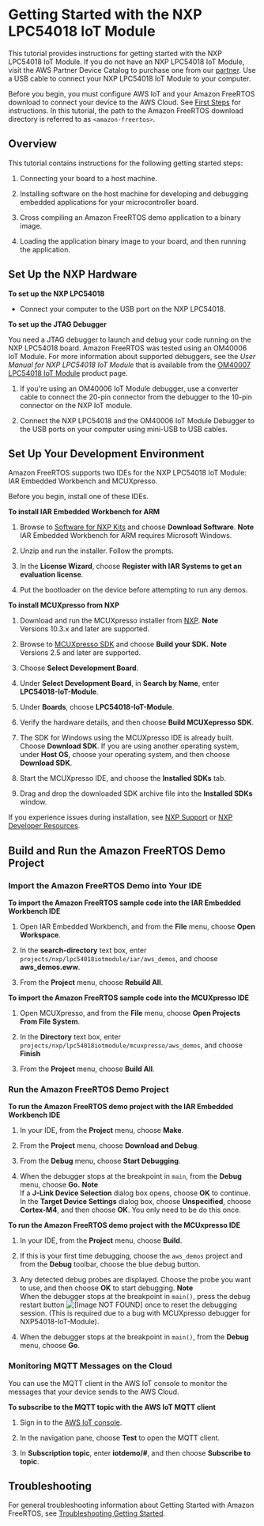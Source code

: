 # Getting Started with the NXP LPC54018 IoT Module<a name="getting_started_nxp"></a>

This tutorial provides instructions for getting started with the NXP LPC54018 IoT Module\. If you do not have an NXP LPC54018 IoT Module, visit the AWS Partner Device Catalog to purchase one from our [partner](https://devices.amazonaws.com/detail/a3G0L00000AANtAUAX/LPC54018-IoT-Solution)\. Use a USB cable to connect your NXP LPC54018 IoT Module to your computer\.

Before you begin, you must configure AWS IoT and your Amazon FreeRTOS download to connect your device to the AWS Cloud\. See [First Steps](freertos-prereqs.md) for instructions\. In this tutorial, the path to the Amazon FreeRTOS download directory is referred to as `<amazon-freertos>`\.

## Overview<a name="w12aab7c25c33b7"></a>

This tutorial contains instructions for the following getting started steps:

1. Connecting your board to a host machine\.

1. Installing software on the host machine for developing and debugging embedded applications for your microcontroller board\.

1. Cross compiling an Amazon FreeRTOS demo application to a binary image\.

1. Loading the application binary image to your board, and then running the application\.

## Set Up the NXP Hardware<a name="nxp-setup-hardware"></a>

**To set up the NXP LPC54018**
+ Connect your computer to the USB port on the NXP LPC54018\.

**To set up the JTAG Debugger**

You need a JTAG debugger to launch and debug your code running on the NXP LPC54018 board\. Amazon FreeRTOS was tested using an OM40006 IoT Module\. For more information about supported debuggers, see the *User Manual for NXP LPC54018 IoT Module* that is available from the [ OM40007 LPC54018 IoT Module](https://www.nxp.com/products/processors-and-microcontrollers/arm-microcontrollers/general-purpose-mcus/lpc54018-iot-module-for-the-lpc540xx-family-of-mcus:OM40007) product page\. 

1. If you're using an OM40006 IoT Module debugger, use a converter cable to connect the 20\-pin connector from the debugger to the 10\-pin connector on the NXP IoT module\. 

1. Connect the NXP LPC54018 and the OM40006 IoT Module Debugger to the USB ports on your computer using mini\-USB to USB cables\.

## Set Up Your Development Environment<a name="setup-env_nxp"></a>

Amazon FreeRTOS supports two IDEs for the NXP LPC54018 IoT Module: IAR Embedded Workbench and MCUXpresso\.

Before you begin, install one of these IDEs\.

**To install IAR Embedded Workbench for ARM**

1. Browse to [Software for NXP Kits](https://www.iar.com/iar-embedded-workbench/partners/nxp/downloads-for-nxp-kits) and choose **Download Software**\.
**Note**  
IAR Embedded Workbench for ARM requires Microsoft Windows\.

1. Unzip and run the installer\. Follow the prompts\.

1. In the **License Wizard**, choose **Register with IAR Systems to get an evaluation license**\.

1. Put the bootloader on the device before attempting to run any demos\.

**To install MCUXpresso from NXP**

1. Download and run the MCUXpresso installer from [NXP](https://www.nxp.com/support/developer-resources/software-development-tools/mcuxpresso-software-and-tools/mcuxpresso-integrated-development-environment-ide:MCUXpresso-IDE)\.
**Note**  
Versions 10\.3\.x and later are supported\.

1. Browse to [MCUXpresso SDK](https://www.nxp.com/support/developer-resources/software-development-tools/mcuxpresso-software-and-tools/mcuxpresso-software-development-kit-sdk:MCUXpresso-SDK) and choose **Build your SDK\.**
**Note**  
Versions 2\.5 and later are supported\.

1. Choose **Select Development Board**\.

1. Under **Select Development Board**, in **Search by Name**, enter **LPC54018\-IoT\-Module**\.

1. Under **Boards**, choose **LPC54018\-IoT\-Module**\.

1. Verify the hardware details, and then choose **Build MCUXepresso SDK**\.

1. The SDK for Windows using the MCUXpresso IDE is already built\. Choose **Download SDK**\. If you are using another operating system, under **Host OS**, choose your operating system, and then choose **Download SDK**\. 

1. Start the MCUXpresso IDE, and choose the **Installed SDKs** tab\.

1. Drag and drop the downloaded SDK archive file into the **Installed SDKs** window\.

If you experience issues during installation, see [NXP Support](https://www.nxp.com/support/support:SUPPORTHOME?tid=sbmenu) or [NXP Developer Resources](https://www.nxp.com/support/developer-resources:DEVELOPER_HOME)\.

## Build and Run the Amazon FreeRTOS Demo Project<a name="nxp-build-and-run"></a>

### Import the Amazon FreeRTOS Demo into Your IDE<a name="nxp-freertos-import-project"></a><a name="nxp-load-project"></a>

**To import the Amazon FreeRTOS sample code into the IAR Embedded Workbench IDE**

1. Open IAR Embedded Workbench, and from the **File** menu, choose **Open Workspace**\.

1. In the **search\-directory** text box, enter `projects/nxp/lpc54018iotmodule/iar/aws_demos`, and choose **aws\_demos\.eww**\.

1. From the **Project** menu, choose **Rebuild All**\.

**To import the Amazon FreeRTOS sample code into the MCUXpresso IDE**

1. Open MCUXpresso, and from the **File** menu, choose **Open Projects From File System**\.

1. In the **Directory** text box, enter `projects/nxp/lpc54018iotmodule/mcuxpresso/aws_demos`, and choose **Finish**

1. From the **Project** menu, choose **Build All**\.

### Run the Amazon FreeRTOS Demo Project<a name="nxp-run-example"></a>

**To run the Amazon FreeRTOS demo project with the IAR Embedded Workbench IDE**

1. In your IDE, from the **Project** menu, choose **Make**\.

1. From the **Project** menu, choose **Download and Debug**\.

1. From the **Debug** menu, choose **Start Debugging**\.

1. When the debugger stops at the breakpoint in `main`, from the **Debug** menu, choose **Go\.**
**Note**  
If a **J\-Link Device Selection** dialog box opens, choose **OK** to continue\. In the **Target Device Settings** dialog box, choose **Unspecified**, choose **Cortex\-M4**, and then choose **OK**\. You only need to be do this once\.

**To run the Amazon FreeRTOS demo project with the MCUxpresso IDE**

1. In your IDE, from the **Project** menu, choose **Build**\.

1. If this is your first time debugging, choose the `aws_demos` project and from the **Debug** toolbar, choose the blue debug button\.

1. Any detected debug probes are displayed\. Choose the probe you want to use, and then choose **OK** to start debugging\.
**Note**  
When the debugger stops at the breakpoint in `main()`, press the debug restart button ![\[Image NOT FOUND\]](http://docs.aws.amazon.com/freertos/latest/userguide/images/reset.png) once to reset the debugging session\. \(This is required due to a bug with MCUXpresso debugger for NXP54018\-IoT\-Module\)\.

1. When the debugger stops at the breakpoint in `main()`, from the **Debug** menu, choose **Go**\.

### Monitoring MQTT Messages on the Cloud<a name="w12aab7c25c33c13b7"></a>

You can use the MQTT client in the AWS IoT console to monitor the messages that your device sends to the AWS Cloud\.

**To subscribe to the MQTT topic with the AWS IoT MQTT client**

1. Sign in to the [AWS IoT console](https://console.aws.amazon.com/iotv2/)\.

1. In the navigation pane, choose **Test** to open the MQTT client\.

1. In **Subscription topic**, enter **iotdemo/\#**, and then choose **Subscribe to topic**\.

## Troubleshooting<a name="getting_started_nxp_troubleshooting"></a>

For general troubleshooting information about Getting Started with Amazon FreeRTOS, see [Troubleshooting Getting Started](gsg-troubleshooting.md)\.